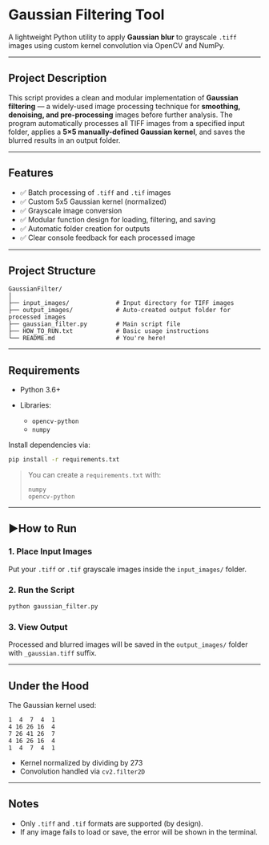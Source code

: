 # Gaussian Filtering Tool

A lightweight Python utility to apply **Gaussian blur** to grayscale `.tiff` images using custom kernel convolution via OpenCV and NumPy.

---

## Project Description

This script provides a clean and modular implementation of **Gaussian filtering** — a widely-used image processing technique for **smoothing, denoising, and pre-processing** images before further analysis.
The program automatically processes all TIFF images from a specified input folder, applies a **5×5 manually-defined Gaussian kernel**, and saves the blurred results in an output folder.

---

## Features

* ✅ Batch processing of `.tiff` and `.tif` images
* ✅ Custom 5x5 Gaussian kernel (normalized)
* ✅ Grayscale image conversion
* ✅ Modular function design for loading, filtering, and saving
* ✅ Automatic folder creation for outputs
* ✅ Clear console feedback for each processed image

---

## Project Structure

```
GaussianFilter/
│
├── input_images/             # Input directory for TIFF images
├── output_images/            # Auto-created output folder for processed images
├── gaussian_filter.py        # Main script file
├── HOW_TO_RUN.txt            # Basic usage instructions
└── README.md                 # You're here!
```

---

## Requirements

* Python 3.6+
* Libraries:

  * `opencv-python`
  * `numpy`

Install dependencies via:

```bash
pip install -r requirements.txt
```

> You can create a `requirements.txt` with:
>
> ```
> numpy
> opencv-python
> ```

---

## ▶How to Run

### 1. Place Input Images

Put your `.tiff` or `.tif` grayscale images inside the `input_images/` folder.

### 2. Run the Script

```bash
python gaussian_filter.py
```

### 3. View Output

Processed and blurred images will be saved in the `output_images/` folder with `_gaussian.tiff` suffix.


---

## Under the Hood

The Gaussian kernel used:

```
1  4  7  4  1
4 16 26 16  4
7 26 41 26  7
4 16 26 16  4
1  4  7  4  1
```

* Kernel normalized by dividing by 273
* Convolution handled via `cv2.filter2D`

---

## Notes

* Only `.tiff` and `.tif` formats are supported (by design).
* If any image fails to load or save, the error will be shown in the terminal.
